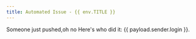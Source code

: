 ```yaml
---
title: Automated Issue - {{ env.TITLE }}
---
```

Someone just pushed,oh no Here's who did it: {{ payload.sender.login }}.
